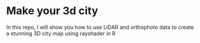 # Make your 3d city

In this repo, I will show you how to use LiDAR and orthophoto data to create a stunning 3D city map using rayshader in R

